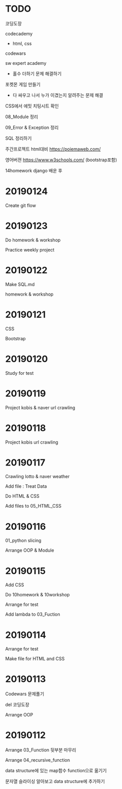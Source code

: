 # TODO

코딩도장

codecademy

* html, css

codewars

sw expert academy

* 홀수 더하기 문제 해결하기

포켓몬 게임 만들기

* 다 싸우고 나서 누가 이겼는지 알려주는 문제 해결

CSS에서 에밋 치팅시트 확인

08_Module 정리

09_Error & Exception 정리

SQL 정리하기

주간프로젝트 html대비 https://poiemaweb.com/

영어버젼 https://www.w3schools.com/ (bootstrap포함)

14homework django 배운 후 



# 20190124

Create git flow

# 20190123

Do homework & workshop

Practice weekly project

# 20190122

Make SQL.md

homework & workshop

# 20190121

CSS

Bootstrap

# 20190120

Study for test

# 20190119

Project kobis & naver url crawling

# 20190118

Project kobis url crawling

# 20190117

Crawling lotto & naver weather 

Add file : Treat Data

Do HTML & CSS

Add files to 05_HTML_CSS

# 20190116

01_python slicing

Arrange OOP & Module

# 20190115

Add CSS

Do 10homework & 10workshop

Arrange for test

Add lambda to 03_Fuction

# 20190114

Arrange for test

Make file for HTML and CSS

# 20190113

Codewars 문제풀기

del 코딩도장

Arrange OOP

# 20190112

Arrange 03_Function 뒷부분 마무리

Arrange 04_recursive_function

data structure에 있는 map함수 function으로 옮기기

문자열 슬라이싱 알아보고 data structure에 추가하기

